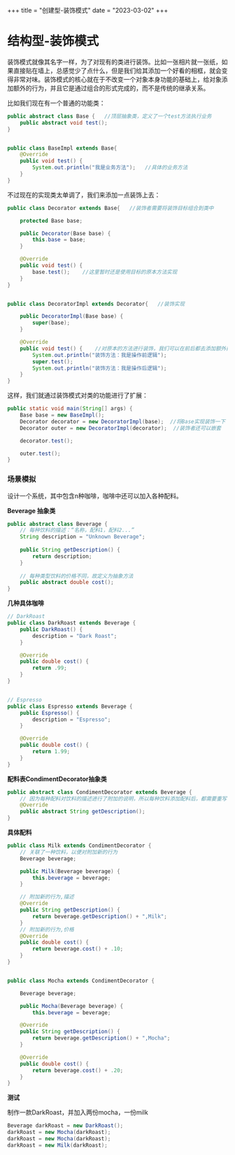 +++
title = "创建型-装饰模式"
date = "2023-03-02"
+++
# 结构型-装饰模式

装饰模式就像其名字一样，为了对现有的类进行装饰。比如一张相片就一张纸，如果直接贴在墙上，总感觉少了点什么，但是我们给其添加一个好看的相框，就会变得非常对味。装饰模式的核心就在于不改变一个对象本身功能的基础上，给对象添加额外的行为，并且它是通过组合的形式完成的，而不是传统的继承关系。

比如我们现在有一个普通的功能类：

```java
public abstract class Base {   //顶层抽象类，定义了一个test方法执行业务
    public abstract void test();
}


public class BaseImpl extends Base{
    @Override
    public void test() {
        System.out.println("我是业务方法");   //具体的业务方法
    }
}
```

不过现在的实现类太单调了，我们来添加一点装饰上去：

```java
public class Decorator extends Base{   //装饰者需要将装饰目标组合到类中

    protected Base base;

    public Decorator(Base base) {
        this.base = base;
    }

    @Override
    public void test() {
        base.test();    //这里暂时还是使用目标的原本方法实现
    }
}
```

```java

public class DecoratorImpl extends Decorator{   //装饰实现

    public DecoratorImpl(Base base) {
        super(base);
    }

    @Override
    public void test() {    //对原本的方法进行装饰，我们可以在前后都去添加额外操作
        System.out.println("装饰方法：我是操作前逻辑");
        super.test();
        System.out.println("装饰方法：我是操作后逻辑");
    }
}
```

这样，我们就通过装饰模式对类的功能进行了扩展：

```java
public static void main(String[] args) {
    Base base = new BaseImpl();
    Decorator decorator = new DecoratorImpl(base);  //将Base实现装饰一下
    Decorator outer = new DecoratorImpl(decorator);  //装饰者还可以嵌套

    decorator.test();

    outer.test();
}
```



### 场景模拟

设计一个系统，其中包含n种咖啡，咖啡中还可以加入各种配料。

**Beverage 抽象类**

```java
public abstract class Beverage {
    // 每种饮料的描述：“名称，配料1，配料2...”
    String description = "Unknown Beverage";
  
    public String getDescription() {
        return description;
    }
  
    // 每种类型饮料的价格不同，故定义为抽象方法
    public abstract double cost();
}
```

**几种具体咖啡**

```java
// DarkRoast
public class DarkRoast extends Beverage {
    public DarkRoast() {
        description = "Dark Roast";
    }

    @Override
    public double cost() {
        return .99;
    }
}


// Espresso
public class Espresso extends Beverage {
    public Espresso() {
        description = "Espresso";
    }

    @Override
    public double cost() {
        return 1.99;
    }
}
```

**配料表CondimentDecorator抽象类**

```java
public abstract class CondimentDecorator extends Beverage {
    // 因为每种配料对饮料的描述进行了附加的说明，所以每种饮料添加配料后，都需要重写 getDescription方法。
    @Override
    public abstract String getDescription();
}
```

**具体配料**

```java
public class Milk extends CondimentDecorator {
    // 关联了一种饮料，以便对附加新的行为
    Beverage beverage;

    public Milk(Beverage beverage) {
        this.beverage = beverage;
    }

    // 附加新的行为,描述
    @Override
    public String getDescription() {
        return beverage.getDescription() + ",Milk";
    }
    // 附加新的行为,价格
    @Override
    public double cost() {
        return beverage.cost() + .10;
    }
}


public class Mocha extends CondimentDecorator {

    Beverage beverage;

    public Mocha(Beverage beverage) {
        this.beverage = beverage;

    @Override
    public String getDescription() {
        return beverage.getDescription() + ",Mocha";
    }

    @Override
    public double cost() {
        return beverage.cost() + .20;
    }
}
```

**测试**

制作一款DarkRoast，并加入两份mocha，一份milk

```java
Beverage darkRoast = new DarkRoast();
darkRoast = new Mocha(darkRoast);
darkRoast = new Mocha(darkRoast);
darkRoast = new Milk(darkRoast);
```


